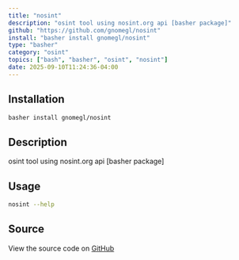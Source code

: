 ```yaml
---
title: "nosint"
description: "osint tool using nosint.org api [basher package]"
github: "https://github.com/gnomegl/nosint"
install: "basher install gnomegl/nosint"
type: "basher"
category: "osint"
topics: ["bash", "basher", "osint", "nosint"]
date: 2025-09-10T11:24:36-04:00
---
```


## Installation

```bash
basher install gnomegl/nosint
```

## Description

osint tool using nosint.org api [basher package]

## Usage

```bash
nosint --help
```

## Source

View the source code on [GitHub](https://github.com/gnomegl/nosint)
